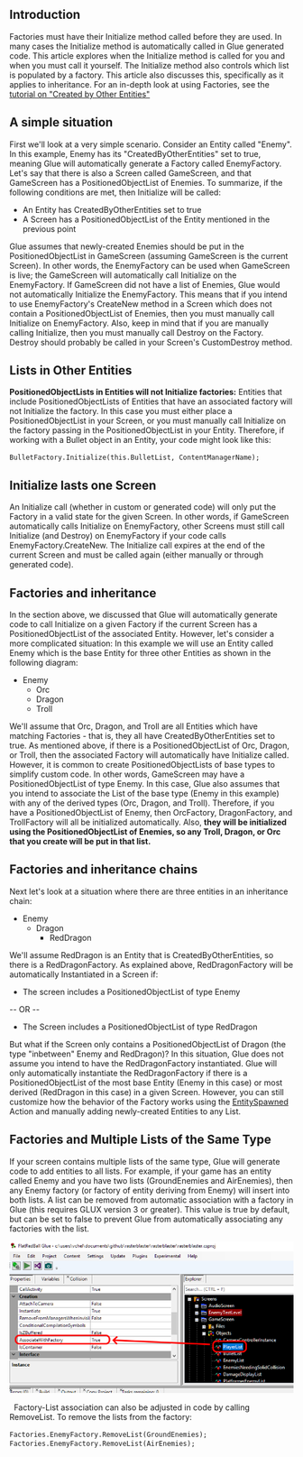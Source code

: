 ## Introduction

Factories must have their Initialize method called before they are used. In many cases the Initialize method is automatically called in Glue generated code. This article explores when the Initialize method is called for you and when you must call it yourself. The Initialize method also controls which list is populated by a factory. This article also discusses this, specifically as it applies to inheritance. For an in-depth look at using Factories, see the [tutorial on "Created by Other Entities"](/frb/docs/index.php?title=Glue:Tutorials:Entities_Created_by_Other_Entities.md "Glue:Tutorials:Entities Created by Other Entities")

## A simple situation

First we'll look at a very simple scenario. Consider an Entity called "Enemy". In this example, Enemy has its "CreatedByOtherEntities" set to true, meaning Glue will automatically generate a Factory called EnemyFactory. Let's say that there is also a Screen called GameScreen, and that GameScreen has a PositionedObjectList of Enemies. To summarize, if the following conditions are met, then Initialize will be called:

-   An Entity has CreatedByOtherEntities set to true
-   A Screen has a PositionedObjectList of the Entity mentioned in the previous point

Glue assumes that newly-created Enemies should be put in the PositionedObjectList in GameScreen (assuming GameScreen is the current Screen). In other words, the EnemyFactory can be used when GameScreen is live; the GameScreen will automatically call Initialize on the EnemyFactory. If GameScreen did not have a list of Enemies, Glue would not automatically Initialize the EnemyFactory. This means that if you intend to use EnemyFactory's CreateNew method in a Screen which does not contain a PositionedObjectList of Enemies, then you must manually call Initialize on EnemyFactory. Also, keep in mind that if you are manually calling Initialize, then you must manually call Destroy on the Factory. Destroy should probably be called in your Screen's CustomDestroy method.

## Lists in Other Entities

**PositionedObjectLists in Entities will not Initialize factories:** Entities that include PositionedObjectLists of Entities that have an associated factory will not Initialize the factory. In this case you must either place a PositionedObjectList in your Screen, or you must manually call Initialize on the factory passing in the PositionedObjectList in your Entity. Therefore, if working with a Bullet object in an Entity, your code might look like this:

    BulletFactory.Initialize(this.BulletList, ContentManagerName);

## Initialize lasts one Screen

An Initialize call (whether in custom or generated code) will only put the Factory in a valid state for the given Screen. In other words, if GameScreen automatically calls Initialize on EnemyFactory, other Screens must still call Initialize (and Destroy) on EnemyFactory if your code calls EnemyFactory.CreateNew. The Initialize call expires at the end of the current Screen and must be called again (either manually or through generated code).

## Factories and inheritance

In the section above, we discussed that Glue will automatically generate code to call Initialize on a given Factory if the current Screen has a PositionedObjectList of the associated Entity. However, let's consider a more complicated situation: In this example we will use an Entity called Enemy which is the base Entity for three other Entities as shown in the following diagram:

-   Enemy
    -   Orc
    -   Dragon
    -   Troll

We'll assume that Orc, Dragon, and Troll are all Entities which have matching Factories - that is, they all have CreatedByOtherEntities set to true. As mentioned above, if there is a PositionedObjectList of Orc, Dragon, or Troll, then the associated Factory will automatically have Initialize called. However, it is common to create PositionedObjectLists of base types to simplify custom code. In other words, GameScreen may have a PositionedObjectList of type Enemy. In this case, Glue also assumes that you intend to associate the List of the base type (Enemy in this example) with any of the derived types (Orc, Dragon, and Troll). Therefore, if you have a PositionedObjectList of Enemy, then OrcFactory, DragonFactory, and TrollFactory will all be initialized automatically. Also, **they will be initialized using the PositionedObjectList of Enemies, so any Troll, Dragon, or Orc that you create will be put in that list.**

## Factories and inheritance chains

Next let's look at a situation where there are three entities in an inheritance chain:

-   Enemy
    -   Dragon
        -   RedDragon

We'll assume RedDragon is an Entity that is CreatedByOtherEntities, so there is a RedDragonFactory. As explained above, RedDragonFactory will be automatically Instantiated in a Screen if:

-   The screen includes a PositionedObjectList of type Enemy

-- OR --

-   The Screen includes a PositionedObjectList of type RedDragon

But what if the Screen only contains a PositionedObjectList of Dragon (the type "inbetween" Enemy and RedDragon)? In this situation, Glue does not assume you intend to have the RedDragonFactory instantiated. Glue will only automatically instantiate the RedDragonFactory if there is a PositionedObjectList of the most base Entity (Enemy in this case) or most derived (RedDragon in this case) in a given Screen. However, you can still customize how the behavior of the Factory works using the [EntitySpawned](/frb/docs/index.php?title=Glue:Reference:Factory:EntitySpawned.md "Glue:Reference:Factory:EntitySpawned") Action and manually adding newly-created Entities to any List.

## Factories and Multiple Lists of the Same Type

If your screen contains multiple lists of the same type, Glue will generate code to add entities to all lists. For example, if your game has an entity called Enemy and you have two lists (GroundEnemies and AirEnemies), then any Enemy factory (or factory of entity deriving from Enemy) will insert into both lists. A list can be removed from automatic association with a factory in Glue (this requires GLUX version 3 or greater). This value is true by default, but can be set to false to prevent Glue from automatically associating any factories with the list.

![](/media/2020-02-img_5e438e9f4f62f.png)

  Factory-List association can also be adjusted in code by calling RemoveList. To remove the lists from the factory:

``` lang:c#
Factories.EnemyFactory.RemoveList(GroundEnemies);
Factories.EnemyFactory.RemoveList(AirEnemies);
```

       
